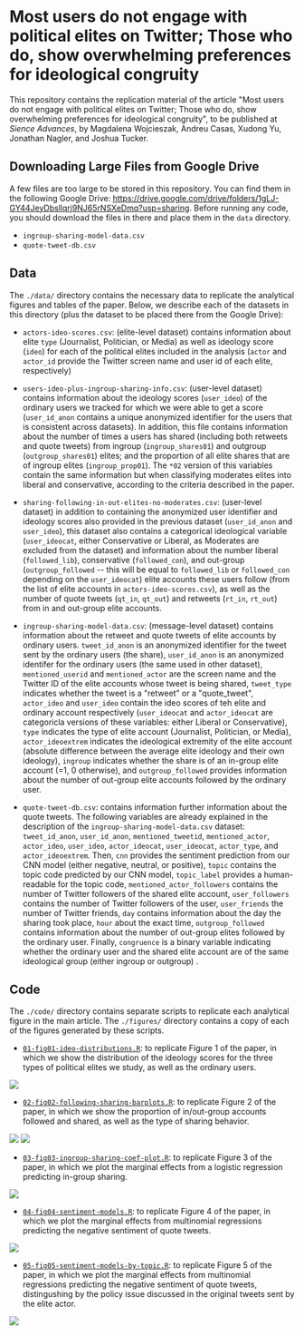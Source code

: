 # Most users do not engage with political elites on Twitter; Those who do, show overwhelming preferences for ideological congruity

This repository contains the replication material of the article "Most users do not engage with political elites on Twitter; Those who do, show overwhelming preferences for ideological congruity", to be published at _Sience Advances_, by Magdalena Wojcieszak, Andreu Casas, Xudong Yu, Jonathan Nagler, and Joshua Tucker.


## Downloading Large Files from Google Drive

A few files are too large to be stored in this repository. You can find them in the following Google Drive: https://drive.google.com/drive/folders/1gLJ-GY44JeyDbsllqrj9NJ65rNSXeDmq?usp=sharing. Before running any code, you should download the files in there and place them in the `data` directory.
  
  - `ingroup-sharing-model-data.csv`
  - `quote-tweet-db.csv`

## Data
The `./data/` directory contains the necessary data to replicate the analytical figures and tables of the paper. Below, we describe each of the datasets in this directory (plus the dataset to be placed there from the Google Drive):

  - `actors-ideo-scores.csv`: (elite-level dataset) contains information about elite `type` (Journalist, Politician, or Media) as well as ideology score (`ideo`) for each of the political elites included in the analysis (`actor` and `actor_id` provide the Twitter screen name and user id of each elite, respectively)

  - `users-ideo-plus-ingroup-sharing-info.csv`: (user-level dataset) contains information about the ideology scores (`user_ideo`) of the ordinary users we tracked for which we were able to get a score (`user_id_anon` contains a unique anonymized identifier for the users that is consistent across datasets). In addition, this file contains information about the number of times a users has shared (including both retweets and quote tweets) from ingroup (`ingroup_shares01`) and outgroup (`outgroup_shares01`) elites; and the proportion of all elite shares that are of ingroup elites (`ingroup_prop01`). The `*02` version of this variables contain the same information but when classifying moderates elites into liberal and conservative, according to the criteria described in the paper.

  - `sharing-following-in-out-elites-no-moderates.csv`: (user-level dataset) in addition to containing the anonymized user identifier and ideology scores also provided in the previous dataset (`user_id_anon` and `user_ideo`), this dataset also contains a categorical ideological variable (`user_ideocat`, either Conservative or Liberal, as Moderates are excluded from the dataset) and information about the number liberal (`followed_lib`), conservative (`followed_con`), and out-group (`outgroup_followed` -- this will be equal to `followed_lib` or `followed_con` depending on the `user_ideocat`) elite accounts these users follow (from the list of elite accounts in `actors-ideo-scores.csv`), as well as the number of quote tweets (`qt_in`, `qt_out`) and retweets (`rt_in`, `rt_out`) from in and out-group elite accounts. 

  - `ingroup-sharing-model-data.csv`: (message-level dataset) contains information about the retweet and quote tweets of elite accounts by ordinary users. `tweet_id_anon` is an anonymized identifier for the tweet sent by the ordinary users (the share), `user_id_anon` is an anonymized identifer for the ordinary users (the same used in other dataset), `mentioned_userid` and `mentioned_actor` are the screen name and the Twitter ID of the elite accounts whose tweet is being shared, `tweet_type` indicates whether the tweet is a "retweet" or a "quote_tweet", `actor_ideo` and `user_ideo` contain the ideo scores of teh elite and ordinary account respectively (`user_ideocat` and `actor_ideocat` are categoricla versions of these variables: either Liberal or Conservative), `type` indicates the type of elite account (Journalist, Politician, or Media), `actor_ideoextrem` indicates the ideological extremity of the elite account (absolute difference between the average elite ideology and their own ideology), `ingroup` indicates whether the share is of an in-group elite account (=1, 0 otherwise), and `outgroup_followed` provides information about the number of out-group elite accounts followed by the ordinary user.

  - `quote-tweet-db.csv`: contains information further information about the quote tweets. The following variables are already explained in the description of the `ingroup-sharing-model-data.csv` dataset: `tweet_id_anon`, `user_id_anon`, `mentioned_tweetid`, `mentioned_actor`, `actor_ideo`, `user_ideo`, `actor_ideocat`, `user_ideocat`, `actor_type`, and `actor_ideoextrem`. Then, `cnn` provides the sentiment prediction from our CNN model (either negative, neutral, or positive), `topic` contains the topic code predicted by our CNN model, `topic_label` provides a human-readable for the topic code, `mentioned_actor_followers` contains the number of Twitter followers of the shared elite account, `user_followers` contains the number of Twitter followers of the user, `user_friends` the number of Twitter friends, `day` contains information about the day the sharing took place, `hour` about the exact time, `outgroup_followed` contains information about the number of out-group elites followed by the ordinary user. Finally, `congruence` is a binary variable indicating whether the ordinary user and the shared elite account are of the same ideological group (either ingroup or outgroup) .


## Code
The `./code/` directory contains separate scripts to replicate each analytical figure in the main article. The `./figures/` directory contains a copy of each of the figures generated by these scripts. 

- [`01-fig01-ideo-distributions.R`](https://github.com/CasAndreu/ingroup_filtering/blob/main/code/01-fig01-ideo-distributions.R): to replicate Figure 1 of the paper, in which we show the distribution of the ideology scores for the three types of political elites we study, as well as the ordinary users.

<img src = "https://github.com/CasAndreu/ingroup_filtering/blob/main/figures/figure01.jpeg">

- [`02-fig02-following-sharing-barplots.R`](https://github.com/CasAndreu/ingroup_filtering/blob/main/code/02-fig02-following-sharing-barplots.R): to replicate Figure 2 of the paper, in which we show the proportion of in/out-group accounts followed and shared, as well as the type of sharing behavior.

<img src = "https://github.com/CasAndreu/ingroup_filtering/blob/main/figures/figure02a.jpeg">
<img src = "https://github.com/CasAndreu/ingroup_filtering/blob/main/figures/figure02b.jpeg">

- [`03-fig03-ingroup-sharing-coef-plot.R`](https://github.com/CasAndreu/ingroup_filtering/blob/main/code/03-fig03-ingroup-sharing-coef-plot.R): to replicate Figure 3 of the paper, in which we plot the marginal effects from a logistic regression predicting in-group sharing.

<img src = "https://github.com/CasAndreu/ingroup_filtering/blob/main/figures/figure03.jpeg">


- [`04-fig04-sentiment-models.R`](https://github.com/CasAndreu/ingroup_filtering/blob/main/code/04-fig04-sentiment-models.R): to replicate Figure 4 of the paper, in which we plot the marginal effects from multinomial regressions predicting the negative sentiment of quote tweets.

<img src = "https://github.com/CasAndreu/ingroup_filtering/blob/main/figures/figure04.jpeg">


- [`05-fig05-sentiment-models-by-topic.R`](https://github.com/CasAndreu/ingroup_filtering/blob/main/code/05-fig05-sentiment-models-by-topic.R): to replicate Figure 5 of the paper, in which we plot the marginal effects from multinomial regressions predicting the negative sentiment of quote tweets, distingushing by the policy issue discussed in the original tweets sent by the elite actor.

<img src = "https://github.com/CasAndreu/ingroup_filtering/blob/main/figures/figure05.jpeg">
